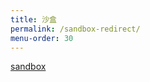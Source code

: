 ```yaml
---
title: 沙盒
permalink: /sandbox-redirect/
menu-order: 30
---
```

[sandbox](/sandbox/)
<script language="javascript">
document.location = document.location + "../sandbox/";
</script>